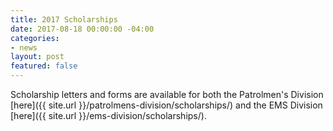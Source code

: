 ```yaml
---
title: 2017 Scholarships
date: 2017-08-18 00:00:00 -04:00
categories:
- news
layout: post
featured: false
---
```


Scholarship letters and forms are available for both the Patrolmen's Division [here]({{ site.url }}/patrolmens-division/scholarships/) and the EMS Division [here]({{ site.url }}/ems-division/scholarships/).
